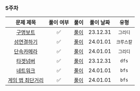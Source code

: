 ### 5주차

|                                  문제 제목                                   |  풀이 여부  |          풀이          |  풀이 날짜   |   유형   | 
|:------------------------------------------------------------------------:|:-------:|:--------------------:|:--------:|:------:|
| [구명보트](https://school.programmers.co.kr/learn/courses/30/lessons/42885)  |✅|  [풀이](./구명보트.java)   | 23.12.31 | `그리디`  |
| [섬연결하기](https://school.programmers.co.kr/learn/courses/30/lessons/42861) |✅|  [풀이](./섬연결하기.java)  | 24.01.01 | `크루스칼` |
| [단속카메라](https://school.programmers.co.kr/learn/courses/30/lessons/42884) |✅|  [풀이](./단속카메라.java)  | 24.01.01 | `그리디`  |
| [타겟넘버](https://school.programmers.co.kr/learn/courses/30/lessons/43165)  |✅|  [풀이](./타겟넘버.java)   | 23.12.31 | `dfs`  |
| [네트워크](https://school.programmers.co.kr/learn/courses/30/lessons/43162)  |✅|  [풀이](./네트워크.java)   | 24.01.01 | `bfs`  |
|[게임 맵 최단거리](https://school.programmers.co.kr/learn/courses/30/lessons/1844) |✅| [풀이](./게임맵최단거리.java) | 24.01.01 | `bfs`  |
